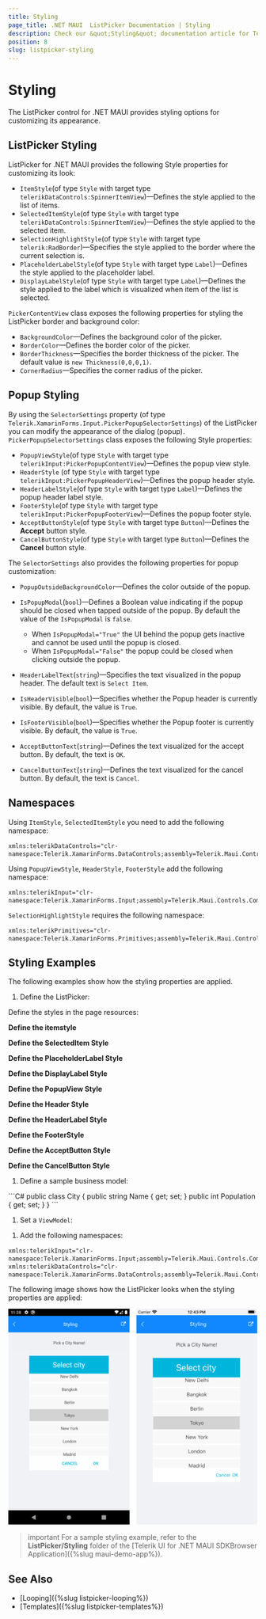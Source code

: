 ```yaml
---
title: Styling
page_title: .NET MAUI  ListPicker Documentation | Styling
description: Check our &quot;Styling&quot; documentation article for Telerik ListPicker for .NET MAUI.
position: 8
slug: listpicker-styling
---
```


# Styling

The ListPicker control for .NET MAUI provides styling options for customizing its appearance.

## ListPicker Styling

ListPicker for .NET MAUI provides the following Style properties for customizing its look:

* `ItemStyle`(of type `Style` with target type `telerikDataControls:SpinnerItemView`)&mdash;Defines the style applied to the list of items.
* `SelectedItemStyle`(of type `Style` with target type `telerikDataControls:SpinnerItemView`)&mdash;Defines the style applied to the selected item.
* `SelectionHighlightStyle`(of type `Style` with target type `telerik:RadBorder`)&mdash;Specifies the style applied to the border where the current selection is.  
* `PlaceholderLabelStyle`(of type `Style` with target type `Label`)&mdash;Defines the style applied to the placeholder label.
* `DisplayLabelStyle`(of type `Style` with target type `Label`)&mdash;Defines the style applied to the label which is visualized when item of the list is selected.

`PickerContentView` class exposes the following properties for styling the ListPicker border and background color:

* `BackgroundColor`&mdash;Defines the background color of the picker.
* `BorderColor`&mdash;Defines the border color of the picker.
* `BorderThickness`&mdash;Specifies the border thickness of the picker. The default value is `new Thickness(0,0,0,1)`.
* `CornerRadius`&mdash;Specifies the corner radius of the picker.

## Popup Styling

By using the `SelectorSettings` property (of type `Telerik.XamarinForms.Input.PickerPopupSelectorSettings`) of the ListPicker you can modify the appearance of the dialog (popup). `PickerPopupSelectorSettings` class exposes the following Style properties:

* `PopupViewStyle`(of type `Style` with target type `telerikInput:PickerPopupContentView`)&mdash;Defines the popup view style.
* `HeaderStyle` (of type `Style` with target type `telerikInput:PickerPopupHeaderView`)&mdash;Defines the popup header style.
* `HeaderLabelStyle`(of type `Style` with target type `Label`)&mdash;Defines the popup header label style.
* `FooterStyle`(of type `Style` with target type `telerikInput:PickerPopupFooterView`)&mdash;Defines the popup footer style.
* `AcceptButtonStyle`(of type `Style` with target type `Button`)&mdash;Defines the **Accept** button style.
* `CancelButtonStyle`(of type `Style` with target type `Button`)&mdash;Defines the **Cancel** button style.

The `SelectorSettings` also provides the following properties for popup customization:

* `PopupOutsideBackgroundColor`&mdash;Defines the color outside of the popup.
* `IsPopupModal`(`bool`)&mdash;Defines a Boolean value indicating if the popup should be closed when tapped outside of the popup. By default the value of the `IsPopupModal` is `false`.
	* When `IsPopupModal="True"`  the UI behind the popup gets inactive and cannot be used until the popup is closed.
	* When `IsPopupModal="False"` the popup could be closed when clicking outside the popup.

* `HeaderLabelText`(`string`)&mdash;Specifies the text visualized in the popup header. The default text is `Select Item`.
* `IsHeaderVisible`(`bool`)&mdash;Specifies whether the Popup header is currently visible. By default, the value is `True`.
* `IsFooterVisible`(`bool`)&mdash;Specifies whether the Popup footer is currently visible. By default, the value is `True`.
* `AcceptButtonText`(`string`)&mdash;Defines the text visualized for the accept button. By default, the text is `OK`.
* `CancelButtonText`(`string`)&mdash;Defines the text visualized for the cancel button. By default, the text is `Cancel`.

## Namespaces

Using `ItemStyle`, `SelectedItemStyle` you need to add the following namespace:

```XAML
xmlns:telerikDataControls="clr-namespace:Telerik.XamarinForms.DataControls;assembly=Telerik.Maui.Controls.Compatibility"
```

Using `PopupViewStyle`, `HeaderStyle`, `FooterStyle` add the following namespace:

```XAML
xmlns:telerikInput="clr-namespace:Telerik.XamarinForms.Input;assembly=Telerik.Maui.Controls.Compatibility"
```

`SelectionHighlightStyle` requires the following namespace:

```XAML
xmlns:telerikPrimitives="clr-namespace:Telerik.XamarinForms.Primitives;assembly=Telerik.Maui.Controls.Compatibility"
```

## Styling Examples

The following examples show how the styling properties are applied.

1. Define the ListPicker:

<snippet id='listpicker-features-styling' />

Define the styles in the page resources:

**Define the itemstyle**

<snippet id='listpicker-features-itemstyle' />

**Define the SelectedItem Style**

<snippet id='listpicker-features-selecteditemstyle' />

**Define the PlaceholderLabel Style**

<snippet id='listpicker-style-placeholder-label-style' />

**Define the DisplayLabel Style**

<snippet id='listpicker-style-display-label-style' />

**Define the PopupView Style**

<snippet id='listpicker-style-popupview-style' />

**Define the Header Style**

<snippet id='listpicker-style-header-style' />

**Define the HeaderLabel Style**

<snippet id='listpicker-style-header-label-style' />

**Define the FooterStyle**

<snippet id='listpicker-style-footer-style' />

**Define the AcceptButton Style**

<snippet id='listpicker-style-accept-button-style' />

**Define the CancelButton Style**

 <snippet id='listpicker-style-cancel-button-style' />


1. Define a sample business model:

 <snippet id='listpicker-features-businessmodel' />
 ```C#
public class City
{
	public string Name { get; set; }
	public int Population { get; set; }
}
 ```

1. Set a `ViewModel`:

 <snippet id='listpicker-features-viewmodel' />

1. Add the following namespaces:

 ```XAML
xmlns:telerikInput="clr-namespace:Telerik.XamarinForms.Input;assembly=Telerik.Maui.Controls.Compatibility"
xmlns:telerikDataControls="clr-namespace:Telerik.XamarinForms.DataControls;assembly=Telerik.Maui.Controls.Compatibility"
 ```

The following image shows how the ListPicker looks when the styling properties are applied:

![ListPicker Styling](images/listpicker_styling.png)

>important For a sample styling example, refer to the **ListPicker/Styling** folder of the [Telerik UI for .NET MAUI SDKBrowser Application]({%slug maui-demo-app%}).

## See Also

- [Looping]({%slug listpicker-looping%})
- [Templates]({%slug listpicker-templates%})
